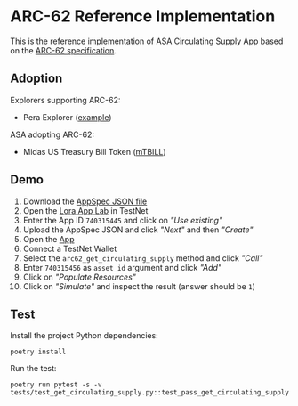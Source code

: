 # ARC-62 Reference Implementation

This is the reference implementation of ASA Circulating Supply App based on the
[ARC-62 specification](../../ARCs/arc-0062.md).

## Adoption

Explorers supporting ARC-62:

- Pera Explorer (<a href="https://testnet.explorer.perawallet.app/asset/740315456/">example</a>)

ASA adopting ARC-62:

- Midas US Treasury Bill Token (<a href="https://explorer.perawallet.app/asset/2849506951/">mTBILL</a>)

## Demo

1. Download the [AppSpec JSON file](./smart_contracts/artifacts/circulating_supply/CirculatingSupply.arc56.json)
2. Open the <a href="https://lora.algokit.io/testnet/app-lab/create">Lora App Lab</a> in TestNet
3. Enter the App ID `740315445` and click on _"Use existing"_
4. Upload the AppSpec JSON and click _"Next"_ and then _"Create"_
5. Open the <a href="https://lora.algokit.io/testnet/application/740315445">App</a>
6. Connect a TestNet Wallet
7. Select the `arc62_get_circulating_supply` method and click _"Call"_
8. Enter `740315456` as `asset_id` argument and click _"Add"_
9. Click on _"Populate Resources"_
10. Click on _"Simulate"_ and inspect the result (answer should be `1`)

## Test

Install the project Python dependencies:

`poetry install`

Run the test:

```shell
poetry run pytest -s -v tests/test_get_circulating_supply.py::test_pass_get_circulating_supply
``` 
